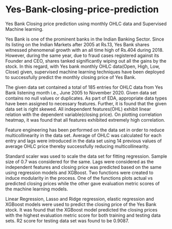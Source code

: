 # Yes-Bank-closing-price-prediction
Yes Bank Closing price prediction using monthly OHLC data and Supervised Machine learning.

Yes Bank is one of the prominent banks in the Indian Banking Sector. Since its
listing on the Indian Markets after 2005 at Rs.13, Yes Bank shares witnessed
phenomenal growth with an all time high of Rs.404 during 2018. However, during the
same year, due to fraud cases registered against its Founder and CEO, shares tanked
significantly wiping out all the gains by the stock. In this regard, with Yes bank
monthly OHLC data(Open, High, Low, Close) given, supervised machine learning
techniques have been deployed to successfully predict the monthly closing price of
Yes Bank.

 The given data set contained a total of 185 entries for OHLC data from Yes Bank listening month i.e., June 2005 to November 2020. Given data set contains no null values or duplicates. As part of EDA, appropriate data types have been assigned to necessary features. Further, it is found that the given data set is right skewed.  All independent features(OHL) exhibit linear relation with the dependent variable(closing price). On plotting correlation heatmap, it was found that all features exhibited extremely high correlation.
 
 Feature engineering has been performed on the data set in order to reduce multicollinearity in the data set. Average of OHLC was calculated for each entry and lags were introduced in the data set using 14 previous values of average OHLC price thereby successfully reducing multicollinearity.
 
 Standard scaler was used to scale the data set for fitting regression. Sample size of 0.7 was considered for the same. Lags were considered as the independent features and closing price was predicted based on the same using regression models and XGBoost. Two functions were created to induce modularity in the process. One of the functions plots actual vs predicted closing prices while the other gave evaluation metric scores of the machine learning models.
 
 Linear Regression, Lasso and Ridge regression, elastic regression and XGBoost models were used to predict the closing price of the Yes Bank stock. It was found that the XGBoost model predicted the closing prices with the highest evaluation metric score for both training and testing data sets. R2 score for testing data set was found to be 0.9087.
